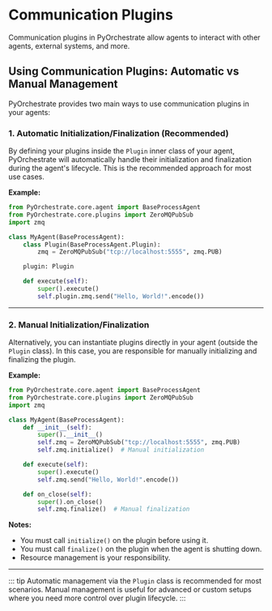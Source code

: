 
# Communication Plugins

Communication plugins in PyOrchestrate allow agents to interact with other agents, external systems, and more.

## Using Communication Plugins: Automatic vs Manual Management

PyOrchestrate provides two main ways to use communication plugins in your agents:

### 1. Automatic Initialization/Finalization (Recommended)

By defining your plugins inside the `Plugin` inner class of your agent, PyOrchestrate will automatically handle their initialization and finalization during the agent's lifecycle. This is the recommended approach for most use cases.

**Example:**

```python
from PyOrchestrate.core.agent import BaseProcessAgent
from PyOrchestrate.core.plugins import ZeroMQPubSub
import zmq

class MyAgent(BaseProcessAgent):
    class Plugin(BaseProcessAgent.Plugin):
        zmq = ZeroMQPubSub("tcp://localhost:5555", zmq.PUB)

    plugin: Plugin

    def execute(self):
        super().execute()
        self.plugin.zmq.send("Hello, World!".encode())
```

---

### 2. Manual Initialization/Finalization

Alternatively, you can instantiate plugins directly in your agent (outside the `Plugin` class). In this case, you are responsible for manually initializing and finalizing the plugin.

**Example:**

```python
from PyOrchestrate.core.agent import BaseProcessAgent
from PyOrchestrate.core.plugins import ZeroMQPubSub
import zmq

class MyAgent(BaseProcessAgent):
    def __init__(self):
        super().__init__()
        self.zmq = ZeroMQPubSub("tcp://localhost:5555", zmq.PUB)
        self.zmq.initialize()  # Manual initialization

    def execute(self):
        super().execute()
        self.zmq.send("Hello, World!".encode())

    def on_close(self):
        super().on_close()
        self.zmq.finalize()  # Manual finalization
```

**Notes:**
- You must call `initialize()` on the plugin before using it.
- You must call `finalize()` on the plugin when the agent is shutting down.
- Resource management is your responsibility.

---

::: tip
Automatic management via the `Plugin` class is recommended for most scenarios. Manual management is useful for advanced or custom setups where you need more control over plugin lifecycle.
:::
